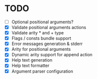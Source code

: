# TODO

- [ ] Optional positional arguments?
- [x] Validate positional arguments actions
- [x] Validate arity * and + type
- [x] Flags / consts bundle support
- [x] Error messages generation & stderr
- [x] Arity for positional arguments
- [x] Dynamic arity support for append action
- [x] Help text generation
- [x] Help text formatter
- [x] Argument parser configuration